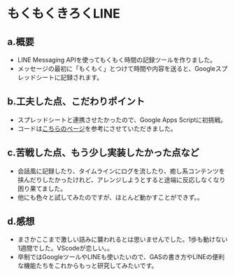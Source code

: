 # もくもくきろくLINE

## a.概要
- LINE Messaging APIを使ってもくもく時間の記録ツールを作りました。
- メッセージの最初に「もくもく」とつけて時間や内容を送ると、Googleスプレッドシートに記録されます。
    
## b.工夫した点、こだわりポイント
- スプレッドシートと連携させたかったので、Google Apps Scriptに初挑戦。
- コードは<a href="https://chusotsu-program.com/line-gas/">こちらのページ</a>を参考にさせていただきました。

## c.苦戦した点、もう少し実装したかった点など
- 会話風に記録したり、タイムラインにログを流したり、癒し系コンテンツを挟んだりしたかったけれど、アレンジしようとすると途端に反応しなくなり困り果てました。
- 他にも色々と試してみたのですが、ほとんど動かすことができず。。

## d.感想
- まさかここまで激しい詰みに襲われるとは思いませんでした。1歩も動けない1週間でした。VScodeが恋しい。。
- 卒制ではGoogleツールやLINEも使いたいので、GASの書き方やLINEの便利な機能たちをこれからもっと研究してみたいです。

